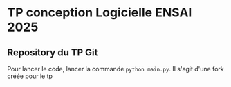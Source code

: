 # TP conception Logicielle ENSAI 2025
## Repository du TP Git

Pour lancer le code, lancer la commande `python main.py`.
Il s'agit d'une fork créée pour le tp
